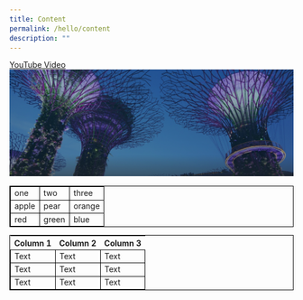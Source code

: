 ```yaml
---
title: Content
permalink: /hello/content
description: ""
---
```

[YouTube Video](https://www.youtube.com/watch?v=bMSBeeNf6oE)![image for content page](/images/hero-banner.png)

<html>
<head>
<style>
table, td {
  border: 1px solid black;
  border-collapse: collapse;
}
col {
    border-left: solid;
    border-right: solid
}
</style>
</head>
<body>

<table style="width:100%">
	<tr>
		<td>one</td>
		<td>two</td>
		<td>three</td>
  </tr>
  <tr>
    <td>apple</td>
    <td>pear</td>
    <td>orange</td>
  </tr>
  <tr>
    <td>red</td>
    <td>green</td>
    <td>blue</td>
  </tr>
</table>
</body>
<html>

| Column 1    | Column 2    | Column 3    |
| -------- | -------- | -------- |
| Text     | Text     | Text     |
| Text     | Text     | Text     |
| Text     | Text     | Text     |



